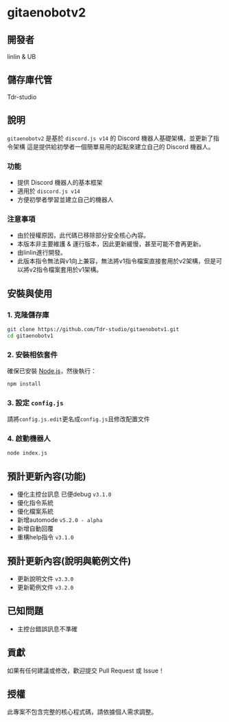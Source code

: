# gitaenobotv2

## 開發者
linlin & UB

## 儲存庫代管
Tdr-studio

## 說明
`gitaenobotv2` 是基於 `discord.js v14` 的 Discord 機器人基礎架構，並更新了指令架構
這是提供給初學者一個簡單易用的起點來建立自己的 Discord 機器人。

### 功能
- 提供 Discord 機器人的基本框架
- 適用於 `discord.js v14`
- 方便初學者學習並建立自己的機器人

### 注意事項
- 由於授權原因，此代碼已移除部分安全核心內容。
- 本版本非主要維護 & 運行版本，因此更新緩慢，甚至可能不會再更新。
- 由linlin進行開發。
- 此版本指令無法與v1向上兼容，無法將v1指令檔案直接套用於v2架構，但是可以將v2指令檔案套用於v1架構。

## 安裝與使用
### 1. 克隆儲存庫
```sh
git clone https://github.com/Tdr-studio/gitaenobotv1.git
cd gitaenobotv1
```

### 2. 安裝相依套件
確保已安裝 [Node.js](https://nodejs.org/)，然後執行：
```sh
npm install
```

### 3. 設定 `config.js`
請將`config.js.edit`更名成`config.js`且修改配置文件

### 4. 啟動機器人
```sh
node index.js
```
## 預計更新內容(功能)
- 優化主控台訊息 已便debug     `v3.1.0`
- 優化指令系統
- 優化檔案系統
- 新增automode                 `v5.2.0 - alpha`
- 新增自動回覆
- 重構help指令                 `v3.1.0`

## 預計更新內容(說明與範例文件)
- 更新說明文件                 `v3.3.0`
- 更新範例文件                 `v3.2.0`

## 已知問題
- 主控台錯誤訊息不準確

## 貢獻
如果有任何建議或修改，歡迎提交 Pull Request 或 Issue！

## 授權
此專案不包含完整的核心程式碼，請依據個人需求調整。

